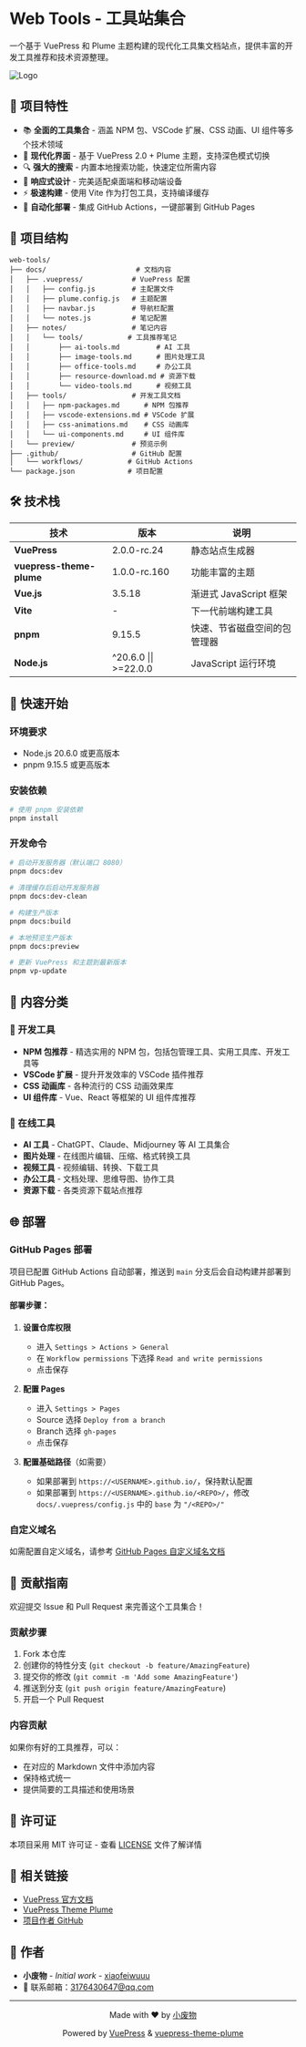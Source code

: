 # Web Tools - 工具站集合

一个基于 VuePress 和 Plume 主题构建的现代化工具集文档站点，提供丰富的开发工具推荐和技术资源整理。

![Logo](https://github.com/xiaofeiwuuu/xiaofeiwuuu/blob/main/logo.png?raw=true)

## 🌟 项目特性

- 📚 **全面的工具集合** - 涵盖 NPM 包、VSCode 扩展、CSS 动画、UI 组件等多个技术领域
- 🎨 **现代化界面** - 基于 VuePress 2.0 + Plume 主题，支持深色模式切换
- 🔍 **强大的搜索** - 内置本地搜索功能，快速定位所需内容
- 📱 **响应式设计** - 完美适配桌面端和移动端设备
- ⚡ **极速构建** - 使用 Vite 作为打包工具，支持编译缓存
- 🚀 **自动化部署** - 集成 GitHub Actions，一键部署到 GitHub Pages

## 📂 项目结构

```
web-tools/
├── docs/                      # 文档内容
│   ├── .vuepress/            # VuePress 配置
│   │   ├── config.js         # 主配置文件
│   │   ├── plume.config.js   # 主题配置
│   │   ├── navbar.js         # 导航栏配置
│   │   └── notes.js          # 笔记配置
│   ├── notes/                # 笔记内容
│   │   └── tools/           # 工具推荐笔记
│   │       ├── ai-tools.md         # AI 工具
│   │       ├── image-tools.md      # 图片处理工具
│   │       ├── office-tools.md     # 办公工具
│   │       ├── resource-download.md # 资源下载
│   │       └── video-tools.md      # 视频工具
│   ├── tools/                # 开发工具文档
│   │   ├── npm-packages.md      # NPM 包推荐
│   │   ├── vscode-extensions.md # VSCode 扩展
│   │   ├── css-animations.md    # CSS 动画库
│   │   └── ui-components.md     # UI 组件库
│   └── preview/              # 预览示例
├── .github/                  # GitHub 配置
│   └── workflows/           # GitHub Actions
└── package.json             # 项目配置

```

## 🛠️ 技术栈

| 技术 | 版本 | 说明 |
|------|------|------|
| **VuePress** | 2.0.0-rc.24 | 静态站点生成器 |
| **vuepress-theme-plume** | 1.0.0-rc.160 | 功能丰富的主题 |
| **Vue.js** | 3.5.18 | 渐进式 JavaScript 框架 |
| **Vite** | - | 下一代前端构建工具 |
| **pnpm** | 9.15.5 | 快速、节省磁盘空间的包管理器 |
| **Node.js** | ^20.6.0 \|\| >=22.0.0 | JavaScript 运行环境 |

## 🚀 快速开始

### 环境要求

- Node.js 20.6.0 或更高版本
- pnpm 9.15.5 或更高版本

### 安装依赖

```bash
# 使用 pnpm 安装依赖
pnpm install
```

### 开发命令

```bash
# 启动开发服务器（默认端口 8080）
pnpm docs:dev

# 清理缓存后启动开发服务器
pnpm docs:dev-clean

# 构建生产版本
pnpm docs:build

# 本地预览生产版本
pnpm docs:preview

# 更新 VuePress 和主题到最新版本
pnpm vp-update
```

## 📝 内容分类

### 🔧 开发工具
- **NPM 包推荐** - 精选实用的 NPM 包，包括包管理工具、实用工具库、开发工具等
- **VSCode 扩展** - 提升开发效率的 VSCode 插件推荐
- **CSS 动画库** - 各种流行的 CSS 动画效果库
- **UI 组件库** - Vue、React 等框架的 UI 组件库推荐

### 🎯 在线工具
- **AI 工具** - ChatGPT、Claude、Midjourney 等 AI 工具集合
- **图片处理** - 在线图片编辑、压缩、格式转换工具
- **视频工具** - 视频编辑、转换、下载工具
- **办公工具** - 文档处理、思维导图、协作工具
- **资源下载** - 各类资源下载站点推荐

## 🌐 部署

### GitHub Pages 部署

项目已配置 GitHub Actions 自动部署，推送到 `main` 分支后会自动构建并部署到 GitHub Pages。

#### 部署步骤：

1. **设置仓库权限**
   - 进入 `Settings > Actions > General`
   - 在 `Workflow permissions` 下选择 `Read and write permissions`
   - 点击保存

2. **配置 Pages**
   - 进入 `Settings > Pages`
   - Source 选择 `Deploy from a branch`
   - Branch 选择 `gh-pages`
   - 点击保存

3. **配置基础路径**（如需要）
   - 如果部署到 `https://<USERNAME>.github.io/`，保持默认配置
   - 如果部署到 `https://<USERNAME>.github.io/<REPO>/`，修改 `docs/.vuepress/config.js` 中的 `base` 为 `"/<REPO>/"`

### 自定义域名

如需配置自定义域名，请参考 [GitHub Pages 自定义域名文档](https://docs.github.com/zh/pages/configuring-a-custom-domain-for-your-github-pages-site/about-custom-domains-and-github-pages)

## 🤝 贡献指南

欢迎提交 Issue 和 Pull Request 来完善这个工具集合！

### 贡献步骤

1. Fork 本仓库
2. 创建你的特性分支 (`git checkout -b feature/AmazingFeature`)
3. 提交你的修改 (`git commit -m 'Add some AmazingFeature'`)
4. 推送到分支 (`git push origin feature/AmazingFeature`)
5. 开启一个 Pull Request

### 内容贡献

如果你有好的工具推荐，可以：
- 在对应的 Markdown 文件中添加内容
- 保持格式统一
- 提供简要的工具描述和使用场景

## 📄 许可证

本项目采用 MIT 许可证 - 查看 [LICENSE](LICENSE) 文件了解详情

## 🔗 相关链接

- [VuePress 官方文档](https://vuepress.vuejs.org/)
- [VuePress Theme Plume](https://theme-plume.vuejs.press/)
- [项目作者 GitHub](https://github.com/xiaofeiwuuu)

## 👥 作者

- **小废物** - *Initial work* - [xiaofeiwuuu](https://github.com/xiaofeiwuuu)
- 📧 联系邮箱：3176430647@qq.com

---

<p align="center">
  Made with ❤️ by <a href="https://github.com/xiaofeiwuuu">小废物</a>
</p>

<p align="center">
  Powered by <a href="https://vuepress.vuejs.org/">VuePress</a> & <a href="https://theme-plume.vuejs.press">vuepress-theme-plume</a>
</p>